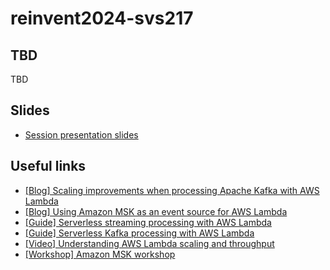 # reinvent2024-svs217

## TBD
TBD

## Slides
* [Session presentation slides](TBD)

## Useful links
* [[Blog] Scaling improvements when processing Apache Kafka with AWS Lambda](https://aws.amazon.com/blogs/compute/scaling-improvements-when-processing-apache-kafka-with-aws-lambda/)
* [[Blog] Using Amazon MSK as an event source for AWS Lambda](https://aws.amazon.com/blogs/compute/using-amazon-msk-as-an-event-source-for-aws-lambda/)
* [[Guide] Serverless streaming processing with AWS Lambda](https://serverlessland.com/content/service/lambda/guides/serverless-stream-processing-with-lambda/1-introduction)
* [[Guide] Serverless Kafka processing with AWS Lambda](https://serverlessland.com/content/guides/lambda-kafka/introduction)
* [[Video] Understanding AWS Lambda scaling and throughput](https://www.youtube.com/watch?v=hPIV52S530A&pp=ygUXbGFtYmRhIHN0cmVhbWluZyBqdWxpYW4%3D)
* [[Workshop] Amazon MSK workshop](https://catalog.us-east-1.prod.workshops.aws/workshops/c2b72b6f-666b-4596-b8bc-bafa5dcca741/en-US)
